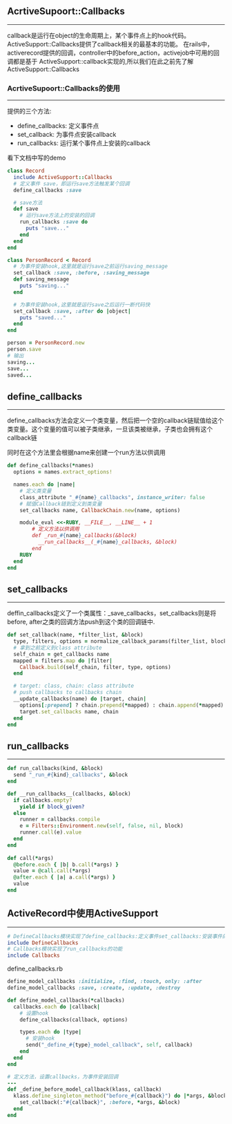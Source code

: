 ## AcrtiveSupoort::Callbacks
---
callback是运行在object的生命周期上，某个事件点上的hook代码。
ActiveSupport::Callbacks提供了callback相关的最基本的功能。
在rails中，activerecord提供的回调，controller中的before_action，activejob中可用的回调都是基于
ActiveSupport::callback实现的,所以我们在此之前先了解ActiveSupport::Callbacks

### AcrtiveSupoort::Callbacks的使用
---
提供的三个方法:
+ define_callbacks: 定义事件点
+ set_callback: 为事件点安装callback
+ run_callbacks: 运行某个事件点上安装的callback

看下文档中写的demo
```ruby
class Record
  include ActiveSupport::Callbacks
  # 定义事件 save，即运行save方法触发某个回调
  define_callbacks :save

  # save方法
  def save
    # 运行save方法上的安装的回调
    run_callbacks :save do
      puts "save..."
    end
  end
end

class PersonRecord < Record
  # 为事件安装hook,这里就是运行save之前运行saving_message
  set_callback :save, :before, :saving_message
  def saving_message
    puts "saving..."
  end

  # 为事件安装hook,这里就是运行save之后运行一断代码快
  set_callback :save, :after do |object|
    puts "saved..."
  end
end

person = PersonRecord.new
person.save
# 输出
saving...
save...
saved...
```

## define_callbacks
---
define_callbacks方法会定义一个类变量，然后把一个空的callback链赋值给这个类变量。这个变量的值可以被子类继承，一旦该类被继承，子类也会拥有这个callback链

同时在这个方法里会根据name来创建一个run方法以供调用
```ruby
def define_callbacks(*names)
  options = names.extract_options!

  names.each do |name|
    # 定义类变量
    class_attribute "_#{name}_callbacks", instance_writer: false
    # 赋值Callback链到定义到类变量
    set_callbacks name, CallbackChain.new(name, options)

    module_eval <<-RUBY, __FILE__, __LINE__ + 1
        # 定义方法以供调用
        def _run_#{name}_callbacks(&block)
          __run_callbacks__(_#{name}_callbacks, &block)
        end
    RUBY
  end
end
```

## set_callbacks
---
deffin_callbacks定义了一个类属性：_save_callbacks，set_callbacks则是将before, after之类的回调方法push到这个类的回调链中.
```ruby
def set_callback(name, *filter_list, &block)
  type, filters, options = normalize_callback_params(filter_list, block)
  # 拿到之前定义到class attribute
  self_chain = get_callbacks name
  mapped = filters.map do |filter|
    Callback.build(self_chain, filter, type, options)
  end

  # target: class, chain: class attribute
  # push callbacks to callbacks chain
  __update_callbacks(name) do |target, chain|
    options[:prepend] ? chain.prepend(*mapped) : chain.append(*mapped)
    target.set_callbacks name, chain
  end
end
```

## run_callbacks
---
```ruby
def run_callbacks(kind, &block)
  send "_run_#{kind}_callbacks", &block
end

def __run_callbacks__(callbacks, &block)
  if callbacks.empty?
    yield if block_given?
  else
    runner = callbacks.compile
    e = Filters::Environment.new(self, false, nil, block)
    runner.call(e).value
  end
end
    
def call(*args)
  @before.each { |b| b.call(*args) }
  value = @call.call(*args)
  @after.each { |a| a.call(*args) }
  value
end
```

## ActiveRecord中使用ActiveSupport
---
```ruby
# DefineCallbacks模块实现了define_callbacks:定义事件set_callbacks:安装事件的功能
include DefineCallbacks
# Callbacks模块实现了run_callbacks的功能
include Callbacks
```
define_callbacks.rb
```ruby
define_model_callbacks :initialize, :find, :touch, only: :after
define_model_callbacks :save, :create, :update, :destroy

def define_model_callbacks(*callbacks)
  callbacks.each do |callback|
    # 设置hook
    define_callbacks(callback, options)

    types.each do |type|
      # 安装hook
      send("_define_#{type}_model_callback", self, callback)
    end
  end
end

# 定义方法，设置callbacks，为事件安装回调
---
def _define_before_model_callback(klass, callback)
  klass.define_singleton_method("before_#{callback}") do |*args, &block|
    set_callback(:"#{callback}", :before, *args, &block)
  end
end
```